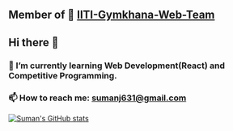 ## Member of 🏢 **[IITI-Gymkhana-Web-Team](https://github.com/IITI-Gymkhana-Web-Team)**
## Hi there 👋
### 🌱 I’m currently learning Web Development(React) and Competitive Programming. 
### 📫 How to reach me: sumanj631@gmail.com
<!--
**Suman-Jaiswal/Suman-Jaiswal** is a ✨ _special_ ✨ repository because its `README.md` (this file) appears on your GitHub profile.

Here are some ideas to get you started:

- 🔭 I’m currently working on ...
- 🌱 I’m currently learning React.
- 👯 I’m looking to collaborate on ...
- 🤔 I’m looking for help with ...
- 💬 Ask me about ...
- 📫 How to reach me: ...
- 😄 Pronouns: ...
- ⚡ Fun fact: ...
-->

[![Suman's GitHub stats](https://github-readme-stats.vercel.app/api?username=Suman-jaiswal)](https://github.com/anuraghazra/github-readme-stats)
